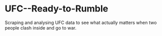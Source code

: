 # UFC--Ready-to-Rumble
Scraping and analysing UFC data to see what actually matters when two people clash inside and go to war.
